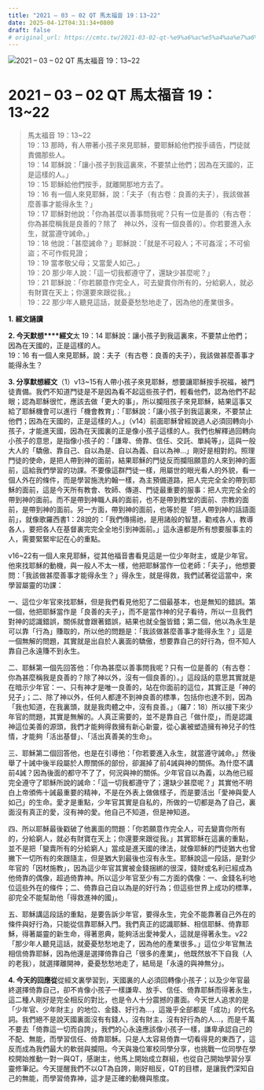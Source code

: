 ```yaml
---
title: "2021 – 03 – 02 QT 馬太福音 19：13~22"
date: 2025-04-12T04:31:34+0800
draft: false
# original_url: https://cmtc.tw/2021-03-02-qt-%e9%a6%ac%e5%a4%aa%e7%a6%8f%e9%9f%b3-19%ef%bc%9a1322
---
```


![2021 – 03 – 02 QT 馬太福音 19：13\~22](/images/qt.jpg   "2021 – 03 – 02 QT 馬太福音 19：13\~22")

# 2021 – 03 – 02 QT 馬太福音 19：13\~22

> 馬太福音 19：13\~22  
> 19：13 那時，有人帶著小孩子來見耶穌，要耶穌給他們按手禱告，門徒就責備那些人。  
> 19：14 耶穌說：「讓小孩子到我這裏來，不要禁止他們；因為在天國的，正是這樣的人。」  
> 19：15 耶穌給他們按手，就離開那地方去了。  
> 19：16 有一個人來見耶穌，說：「夫子（有古卷：良善的夫子），我該做甚麼善事才能得永生？」  
> 19：17 耶穌對他說：「你為甚麼以善事問我呢？只有一位是善的（有古卷：你為甚麼稱我是良善的？除了　神以外，沒有一個良善的）。你若要進入永生，就當遵守誡命。」  
> 19：18 他說：「甚麼誡命？」耶穌說：「就是不可殺人；不可姦淫；不可偷盜；不可作假見證；  
> 19：19 當孝敬父母；又當愛人如己。」  
> 19：20 那少年人說：「這一切我都遵守了，還缺少甚麼呢？」  
> 19：21 耶穌說：「你若願意作完全人，可去變賣你所有的，分給窮人，就必有財寶在天上；你還要來跟從我。」  
> 19：22 那少年人聽見這話，就憂憂愁愁地走了，因為他的產業很多。

**1.** **經文誦讀**

**2. 今天默想****經文**太 19：14 耶穌說：讓小孩子到我這裏來，不要禁止他們；因為在天國的，正是這樣的人。  
19：16 有一個人來見耶穌，說：夫子（有古卷：良善的夫子），我該做甚麼善事才能得永生？

**3. 分享默想經文**（1）v13\~15有人帶小孩子來見耶穌，想要讓耶穌按手祝福，被門徒責備。我們不知道門徒是不是因為看不起這些孩子們，輕看他們，認為他們不起眼；認為耶穌很忙，應該去做「更大的事」，所以攔阻孩子來見耶穌，結果這事又給了耶穌機會可以進行「機會教育」：「耶穌說：「讓小孩子到我這裏來，不要禁止他們；因為在天國的，正是這樣的人。」（v14）前面耶穌曾經說過人必須回轉向小孩子，才能進天國，因為在天國裏的正是像小孩子這樣的人。我們也解釋過回轉向小孩子的意思，是指像小孩子的：「謙卑、倚靠、信任、交託、單純等」，這與一般大人的「驕傲、靠自己、自以為是、自以為義、自以為神…」剛好是相對的。照理門徒的使命，是把人帶到神的面前，結果耶穌的門徒反而攔阻願意的人來到神的面前，這給我們學習的功課。不要像這群門徒一樣，用屬世的眼光看人的外貌，看一個人外在的條件，而是學習施洗約翰一樣，為主預備道路，把人完完全全的帶到耶穌的面前，這是今天所有教會、牧師、傳道、門徒最重要的服事：把人完完全全的帶到神的面前。而不是帶到神職人員的面前，也不是帶到教堂的面前、宗教的面前，是帶到神的面前。另一方面，帶到神的面前，也等於是「把人帶到神的話語面前」，就像歌羅西書1：28說的：「我們傳揚祂，是用諸般的智慧，勸戒各人，教導各人，要把各人在基督裏完完全全地引到神面前。」這永遠都是所有想要服事主的人，需要緊緊牢記在心的重點。

v16\~22有一個人來見耶穌，從其他福音書看見這是一位少年財主，或是少年官。他來找耶穌的動機，與一般人不太一樣，他把耶穌當作一位老師：「夫子」，他想要問：「我該做甚麼善事才能得永生？」得永生，就是得救，我們試著從這當中，來學習屬靈的功課：

一、這位少年官來找耶穌，但是我們看見他犯了二個最基本，也是無知的錯誤。第一個，他把耶穌當作是「良善的夫子」，而不是當作神的兒子看待，所以一旦我們對神的認識錯誤，關係就會跟著錯誤，結果也就全盤皆錯；第二個，他以為永生是可以靠「行為」賺取的，所以他的問題是：「我該做甚麼善事才能得永生？」這是一個無解的問題，其實就是出自於人裏面的驕傲，想要靠自己的好行為，但不知人靠自己永遠賺不到永生。

二、耶穌第一個先回答他：「你為甚麼以善事問我呢？只有一位是善的（有古卷：你為甚麼稱我是良善的？除了神以外，沒有一個良善的）。」這段話的意思其實就是在暗示少年官：一、只有神才是唯一良善的，站在你面前的這位，其實正是「神的兒子」；二、除了神以外，任何人都達不到神良善的標準，包括你也達不到，因為「我也知道，在我裏頭，就是我肉體之中，沒有良善。」（羅7：18）所以接下來少年官的問題，其實是無解的。人真正需要的，並不是靠自己「做什麼」，而是認識神這位美善的源頭，我們才能夠得救擁有新心新靈，從心裏被塑造擁有神兒子的性情，才能夠「活出基督」、「活出真善美的生命」。

三、耶穌第二個回答他，也是在引導他：「你若要進入永生，就當遵守誡命。」然後舉了十誡中後半段屬於人際關係的部份，卻漏掉了前4誡與神的關係。為什麼不講前4誡？因為後面的都守不了了，何況與神的關係。少年官自以為義，以為他已經完全遵守了耶穌所說的誡命：「這一切我都遵守了；還缺少甚麼呢？」其實他不明白上帝頒佈十誡最重要的精神，不是在外表上做做樣子，而是要活出「愛神與愛人如己」的生命。愛才是重點，少年官其實是自私的，所做的一切都是為了自己，裏面沒有真正的愛，沒有神的愛。他自己不知道，但是神知道。

四、所以耶穌最後戳破了他裏面的問題：「你若願意作完全人，可去變賣你所有的，分給窮人，就必有財寶在天上；你還要來跟從我。」其實耶穌在這裏的重點，並不是把「變賣所有的分給窮人」當成是進天國的律法，就像耶穌的門徒猶大也曾撇下一切所有的來跟隨主，但是猶大到最後也沒有永生。耶穌說這一段話，是對少年官的「因材施教」，因為這少年官其實被金錢捆綁的很深，錢財或名利已經成為他倚靠的偶像，超過倚靠神。所以這少年官至少有二方面的偶像：一、金錢名利地位這些外在的條件；二、倚靠自己自以為是的好行為；但這些世界上成功的標準，卻完全不能幫助他「得救進神的國」。

五、耶穌講這段話的重點，是要告訴少年官，要得永生，完全不能靠著自己外在的條件與好行為，只能從信靠耶穌入門。我們真正的認識耶穌、相信耶穌、倚靠耶穌，得著屬靈的新生命，得著恩典，能夠活出愛神愛人，這就是得著永生。v22「那少年人聽見這話，就憂憂愁愁地走了，因為他的產業很多。」這位少年官無法相信倚靠耶穌，因為他還是選擇倚靠自己「很多的產業」，他既然放不下自我（人的老我），就選擇離開神，憂憂愁愁地走了，結局是「永遠的與神無分」。

**4. 今天的回應從**從經文裏學習到，天國裏的人必須回轉像小孩子；以及少年官最終選擇倚靠自己，卻不肯像小孩子一樣謙卑、放手、信任、倚靠耶穌而得著永生，這二種人剛好是完全相反的對比，也是令人十分震撼的畫面。今天世人追求的是「少年官、少年財主」的地位、金錢、好行為…，這幾乎全部都是「成功」的代名詞。我們絕不是說天國裏面沒有有錢人，沒有財主，沒有好行為的人…，而是千萬不要去「倚靠這一切而自誇」，我們的心永遠應該像小孩子一樣，謙卑承認自己的不配、無能，而學習信任、倚靠耶穌。只是人太容易倚靠一切看得見的東西了，這反而成為我們最大的軟弱與攔阻。今天與幾位軍校同學分享，也挑戰一位同學在學校開始推動一對一與QT，感謝主，他馬上開始成立群組，也從自己開始學習分享靈修筆記。今天提醒我們不以QT為自誇，剛好相反，QT的目標，是讓我們深知自己的無能，而學習倚靠神，這才是正確的動機與態度。